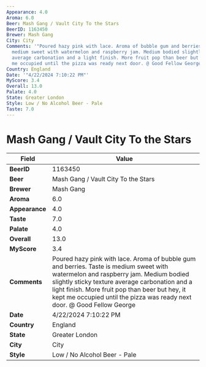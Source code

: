 ```yaml
---
Appearance: 4.0
Aroma: 6.0
Beer: Mash Gang / Vault City To the Stars
BeerID: 1163450
Brewer: Mash Gang
City: City
Comments: '"Poured hazy pink with lace. Aroma of bubble gum and berries. Taste is
  medium sweet with watermelon and raspberry jam. Medium bodied slightly sticky texture
  average carbonation and a light finish. More fruit pop than beer but hey, it kept
  me occupied until the pizza was ready next door. @ Good Fellow George "'
Country: England
Date: '"4/22/2024 7:10:22 PM"'
MyScore: 3.4
Overall: 13.0
Palate: 4.0
State: Greater London
Style: Low / No Alcohol Beer - Pale
Taste: 7.0
---
```


# Mash Gang / Vault City To the Stars

| Field         | Value |
|---------------|-------|
| **BeerID** | 1163450 |
| **Beer** | Mash Gang / Vault City To the Stars |
| **Brewer** | Mash Gang |
| **Aroma** | 6.0 |
| **Appearance** | 4.0 |
| **Taste** | 7.0 |
| **Palate** | 4.0 |
| **Overall** | 13.0 |
| **MyScore** | 3.4 |
| **Comments** | Poured hazy pink with lace. Aroma of bubble gum and berries. Taste is medium sweet with watermelon and raspberry jam. Medium bodied slightly sticky texture average carbonation and a light finish. More fruit pop than beer but hey, it kept me occupied until the pizza was ready next door. @ Good Fellow George  |
| **Date** | 4/22/2024 7:10:22 PM |
| **Country** | England |
| **State** | Greater London |
| **City** | City |
| **Style** | Low / No Alcohol Beer - Pale |
